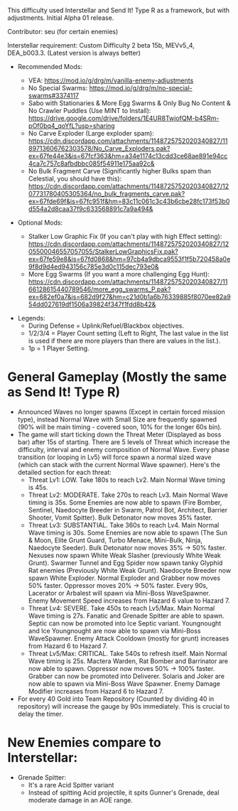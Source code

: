 This difficulty used Interstellar and Send It! Type R as a framework, but with adjustments. Initial Alpha 01 release.

Contributor: seu (for certain enemies)

Interstellar requirement: Custom Difficulty 2 beta 15b, MEVv5_4, DEA_b003.3. (Latest version is always better)

- Recommended Mods: 
  + VEA: https://mod.io/g/drg/m/vanilla-enemy-adjustments
  + No Special Swarms: https://mod.io/g/drg/m/no-special-swarms#3374117
  + Sabo with Stationaries & More Egg Swarms & Only Bug No Content & No Crawler Puddles (Use MINT to Install): https://drive.google.com/drive/folders/1E4UR8TwjofQM-b4SRm-pOf0bq4_qoYfL?usp=sharing
  + No Carve Exploder (Large exploder spam): https://cdn.discordapp.com/attachments/1148725752020340827/1189713606762303578/No_Carve_Exploders.pak?ex=67fe44e3&is=67fcf363&hm=a34e1174c13cdd3ce68ae891e94cc4ca7c757c8afbdbbc085f54911e175aa92c&
  + No Bulk Fragment Carve (Significantly higher Bulks spam than Celestial, you should have this): https://cdn.discordapp.com/attachments/1148725752020340827/1207731780405305364/no_bulk_fragments_carve.pak?ex=67fde69f&is=67fc951f&hm=83c11c061c3c43b6cbe28fc173f53b0d554a2d8caa37f9c633568891c7a9a494&

- Optional Mods:
  + Stalker Low Graphic Fix (If you can't play with high Effect setting): https://cdn.discordapp.com/attachments/1148725752020340827/1205500046557057055/StalkerLowGraphicsFix.pak?ex=67fe59e8&is=67fd0868&hm=97cb4a9dbca9553f1f5b720458a0e9f8d9d4ed943156c785e3d0c115dec793e0&
  + More Egg Swarms (If you want a more challenging Egg Hunt): https://cdn.discordapp.com/attachments/1148725752020340827/1166128615440789546/more_egg_swarms_P.pak?ex=682ef0a7&is=682d9f27&hm=c21d0b1a6b76339885f8070ee82a954dd027619df1506a39824f347f1fdd8b42&

* Legends: 
  + During Defense = Uplink/Refuel/Blackbox objectives.
  + 1/2/3/4 = Player Count setting (Left to Right, The last value in the list is used if there are more players than there are values in the list.).
  + 1p = 1 Player Setting.

# General Gameplay (Mostly the same as Send It! Type R)
- Announced Waves no longer spawns (Except in certain forced mission type), instead Normal Wave with Small Size are frequently spawned (90% will be main timing - covered soon, 10% for the longer 60s bin).
- The game will start ticking down the Threat Meter (Displayed as boss bar) after 15s of starting. There are 5 levels of Threat which increase the difficulty, interval and enemy composition of Normal Wave. Every phase transition (or looping in Lv5) will force spawn a normal sized wave (which can stack with the current Normal Wave spawner). Here's the detailed section for each threat:
  + Threat Lv1: LOW. Take 180s to reach Lv2. Main Normal Wave timing is 45s.
  + Threat Lv2: MODERATE. Take 270s to reach Lv3. Main Normal Wave timing is 35s. Some Enemies are now able to spawn (Fire Bomber, Sentinel, Naedocyte Breeder in Swarm, Patrol Bot, Architect, Barrier Shooter, Vomit Spitter). Bulk Detonator now moves 35% faster.
  + Threat Lv3: SUBSTANTIAL. Take 360s to reach Lv4. Main Normal Wave timing is 30s. Some Enemies are now able to spawn (The Sun & Moon, Elite Grunt Guard, Turbo Menace, Mini-Bulk, Ninja, Naedocyte Seeder). Bulk Detonator now moves 35% -> 50% faster. Nexuses now spawn White Weak Slasher (previously White Weak Grunt). Swarmer Tunnel and Egg Spider now spawn tanky Glyphid Rat enemies (Previously White Weak Grunt). Naedocyte Breeder now spawn White Exploder. Normal Exploder and Grabber now moves 50% faster. Oppressor moves 20% -> 50% faster. Every 90s, Lacerator or Arbalest will spawn via Mini-Boss WaveSpawner. Enemy Movement Speed increases from Hazard 6 value to Hazard 7.
  + Threat Lv4: SEVERE. Take 450s to reach Lv5/Max. Main Normal Wave timing is 27s. Fanatic and Grenade Spitter are able to spawn. Septic can now be promoted into Ice Septic variant. Youngnought and Ice Youngnought are now able to spawn via Mini-Boss WaveSpawner. Enemy Attack Cooldown (mostly for grunt) increases from Hazard 6 to Hazard 7.
  + Threat Lv5/Max: CRITICAL. Take 540s to refresh itself. Main Normal Wave timing is 25s. Mactera Warden, Rat Bomber and Barrinator are now able to spawn. Oppressor now moves 50% -> 100% faster. Grabber can now be promoted into Deliverer. Solaris and Joker are now able to spawn via Mini-Boss Wave Spawner. Enemy Damage Modifier increases from Hazard 6 to Hazard 7.
- For every 40 Gold into Team Repository (Counted by dividing 40 in repository) will increase the gauge by 90s immediately. This is crucial to delay the timer.

# New Enemies compare to Interstellar:
- Grenade Spitter: 
  + It's a rare Acid Spitter variant
  + Instead of spitting Acid projectile, it spits Gunner's Grenade, deal moderate damage in an AOE range.
